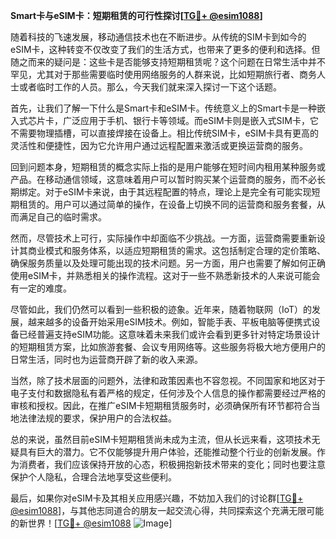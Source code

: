 **Smart卡与eSIM卡：短期租赁的可行性探讨[[TG💪+ @esim1088](https://t.me/s/esim1088)]**

随着科技的飞速发展，移动通信技术也在不断进步。从传统的SIM卡到如今的eSIM卡，这种转变不仅改变了我们的生活方式，也带来了更多的便利和选择。但随之而来的疑问是：这些卡是否能够支持短期租赁呢？这个问题在日常生活中并不罕见，尤其对于那些需要临时使用网络服务的人群来说，比如短期旅行者、商务人士或者临时工作的人员。那么，今天我们就来深入探讨一下这个话题。

首先，让我们了解一下什么是Smart卡和eSIM卡。传统意义上的Smart卡是一种嵌入式芯片卡，广泛应用于手机、银行卡等领域。而eSIM卡则是嵌入式SIM卡，它不需要物理插槽，可以直接焊接在设备上。相比传统SIM卡，eSIM卡具有更高的灵活性和便捷性，因为它允许用户通过远程配置来激活或更换运营商的服务。

回到问题本身，短期租赁的概念实际上指的是用户能够在短时间内租用某种服务或产品。在移动通信领域，这意味着用户可以暂时购买某个运营商的服务，而不必长期绑定。对于eSIM卡来说，由于其远程配置的特点，理论上是完全有可能实现短期租赁的。用户可以通过简单的操作，在设备上切换不同的运营商和服务套餐，从而满足自己的临时需求。

然而，尽管技术上可行，实际操作中却面临不少挑战。一方面，运营商需要重新设计其商业模式和服务体系，以适应短期租赁的需求。这包括制定合理的定价策略、确保服务质量以及处理可能出现的技术问题。另一方面，用户也需要了解如何正确使用eSIM卡，并熟悉相关的操作流程。这对于一些不熟悉新技术的人来说可能会有一定的难度。

尽管如此，我们仍然可以看到一些积极的迹象。近年来，随着物联网（IoT）的发展，越来越多的设备开始采用eSIM技术。例如，智能手表、平板电脑等便携式设备已经普遍支持eSIM功能。这意味着未来我们或许会看到更多针对特定场景设计的短期租赁方案，比如旅游套餐、会议专用网络等。这些服务将极大地方便用户的日常生活，同时也为运营商开辟了新的收入来源。

当然，除了技术层面的问题外，法律和政策因素也不容忽视。不同国家和地区对于电子支付和数据隐私有着严格的规定，任何涉及个人信息的操作都需要经过严格的审核和授权。因此，在推广eSIM卡短期租赁服务时，必须确保所有环节都符合当地法律法规的要求，保护用户的合法权益。

总的来说，虽然目前eSIM卡短期租赁尚未成为主流，但从长远来看，这项技术无疑具有巨大的潜力。它不仅能够提升用户体验，还能推动整个行业的创新发展。作为消费者，我们应该保持开放的心态，积极拥抱新技术带来的变化；同时也要注意保护个人隐私，合理合法地享受这些便利。

最后，如果你对eSIM卡及其相关应用感兴趣，不妨加入我们的讨论群[[TG💪+ @esim1088](https://t.me/s/esim1088)]，与其他志同道合的朋友一起交流心得，共同探索这个充满无限可能的新世界！[[TG💪+ @esim1088](https://t.me/s/esim1088) ![Image](https://i.postimg.cc/4NQfJmqS/Snipaste-2025-05-13-00-14-12.png)]